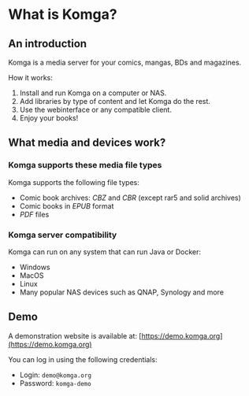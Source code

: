 # What is Komga?

## An introduction
Komga is a media server for your comics, mangas, BDs and magazines.

How it works:
1. Install and run Komga on a computer or NAS.
2. Add libraries by type of content and let Komga do the rest.
3. Use the webinterface or any compatible client.
4. Enjoy your books!

## What media and devices work?

### Komga supports these media file types

Komga supports the following file types:
- Comic book archives: _CBZ_ and _CBR_ (except rar5 and solid archives)
- Comic books in _EPUB_ format
- _PDF_ files

### Komga server compatibility

Komga can run on any system that can run Java or Docker:
- Windows
- MacOS
- Linux
- Many popular NAS devices such as QNAP, Synology and more

## Demo

A demonstration website is available at: [https://demo.komga.org](https://demo.komga.org)

You can log in using the following credentials:
- Login: `demo@komga.org`
- Password: `komga-demo`